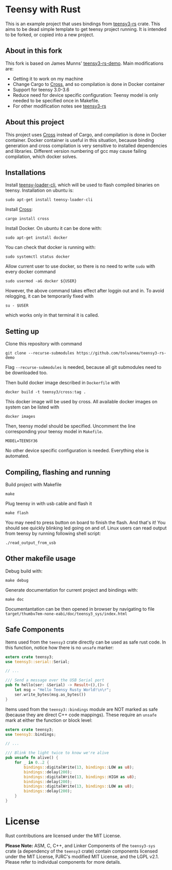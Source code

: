 # Teensy with Rust

This is an example project that uses bindings from [teensy3-rs](https://github.com/tolvanea/teensy3-rs) crate. This aims to be dead simple template to get teensy project running. It is intended to be forked, or copied into a new project.

## About in this fork
This fork is based on James Munns' [teensy3-rs-demo](https://github.com/jamesmunns/teensy3-rs-demo). Main modifications are:
* Getting it to work on my machine
* Change Cargo to [Cross](https://github.com/rust-embedded/cross), and so compilation is done in Docker container
* Support for teensy 3.0-3.6
* Reduce need for device specific configuration: Teensy model is only needed to be specified once in Makefile.
* For other modification notes see [teensy3-rs](https://github.com/tolvanea/teensy3-rs)

## About this project
This project uses [Cross](https://github.com/rust-embedded/cross) instead of Cargo, and compilation is done in Docker container. Docker container is useful in this situation, because binding generation and cross compilation is very sensitive to installed dependencies and libraries. Different version numbering of gcc may cause failing compilation, which docker solves.

## Installations
Install [teensy-loader-cli](https://www.pjrc.com/teensy/loader_cli.html), which will be used to flash compiled binaries on teensy. Installation on ubuntu is:
```
sudo apt-get install teensy-loader-cli
```
Install [Cross](https://github.com/rust-embedded/cross):
```
cargo install cross
```

Install Docker. On ubuntu it can be done with:
```
sudo apt-get install docker
```
You can check that docker is running with:
```
sudo systemctl status docker
```
Allow current user to use docker, so there is no need to write `sudo` with every docker command
```
sudo usermod -aG docker ${USER}
```
However, the above command takes effect after loggin out and in. To avoid relogging, it can be temporarily fixed with 
```
su - $USER                                           
```
which works only in that terminal it is called.

## Setting up
Clone this repository with command
```
git clone --recurse-submodules https://github.com/tolvanea/teensy3-rs-demo
```
Flag `--recurse-submodules` is needed, because all git submodules need to be downloaded too.

Then build docker image described in `Dockerfile` with
```
docker build -t teensy3/cross:tag .
``` 
This docker image will be used by cross. All available docker images on system can be listed with
```
docker images
```

Then, teensy model should be specified. Uncomment the line corresponding your teensy model in `Makefile`.
```
MODEL=TEENSY36
```
No other device specific configuration is needed. Everything else is automated.

## Compiling, flashing and running
Build project with Makefile
```
make
```
Plug teensy in with usb cable and flash it
```
make flash
```
You may need to press button on board to finish the flash.
And that's it! You should see quickly blinking led going on and of.
Linux users can read output from teensy by running following shell script:
```
./read_output_from_usb
``` 


## Other makefile usage
Debug build with:
```
make debug
```
Generate documentation for current project and bindings with:
```
make doc
```
Documentantation can be then opened in browser by navigating to file
```target/thumbv7em-none-eabi/doc/teensy3_sys/index.html```



## Safe Components

Items used from the `teensy3` crate directly can be used as safe rust code. In this function, notice how there is no `unsafe` marker:

```rust
extern crate teensy3;
use teensy3::serial::Serial;

// ...

/// Send a message over the USB Serial port
pub fn hello(ser: &Serial) -> Result<(),()> {
    let msg = "Hello Teensy Rusty World!\n\r";
    ser.write_bytes(msg.as_bytes())
}
```

Items used from the `teensy3::bindings` module are NOT marked as safe (because they are direct C++ code mappings). These require an `unsafe` mark at either the function or block level:

```rust
extern crate teensy3;
use teensy3::bindings;

// ...

/// Blink the light twice to know we're alive
pub unsafe fn alive() {
    for _ in 0..2 {
        bindings::digitalWrite(13, bindings::LOW as u8);
        bindings::delay(200);
        bindings::digitalWrite(13, bindings::HIGH as u8);
        bindings::delay(200);
        bindings::digitalWrite(13, bindings::LOW as u8);
        bindings::delay(200);
    }
}
```

# License

Rust contributions are licensed under the MIT License.

**Please Note:** ASM, C, C++, and Linker Components of the `teensy3-sys` crate (a dependency of the `teensy3` crate) contain components licensed under the MIT License, PJRC's modified MIT License, and the LGPL v2.1. Please refer to individual components for more details.

